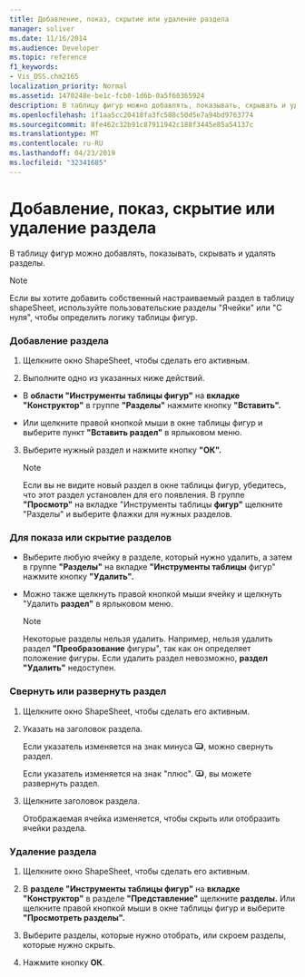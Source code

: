 ```yaml
---
title: Добавление, показ, скрытие или удаление раздела
manager: soliver
ms.date: 11/16/2014
ms.audience: Developer
ms.topic: reference
f1_keywords:
- Vis_DSS.chm2165
localization_priority: Normal
ms.assetid: 1470248e-be1c-fcb0-1d6b-0a5f60365924
description: В таблицу фигур можно добавлять, показывать, скрывать и удалять разделы.
ms.openlocfilehash: 1f1aa5cc20418fa3fc588c50d5e7a94bd9763774
ms.sourcegitcommit: 8fe462c32b91c87911942c188f3445e85a54137c
ms.translationtype: MT
ms.contentlocale: ru-RU
ms.lasthandoff: 04/23/2019
ms.locfileid: "32341685"
---
```

# <a name="add-show-hide-or-delete-a-section"></a>Добавление, показ, скрытие или удаление раздела

В таблицу фигур можно добавлять, показывать, скрывать и удалять разделы.
  
> [!NOTE]
> Если вы хотите добавить собственный настраиваемый раздел в таблицу shapeSheet, используйте пользовательские разделы "Ячейки" или "С нуля", чтобы определить логику таблицы фигур. [](user-defined-cells-section.md) [](scratch-section.md) 
  
### <a name="to-add-a-section"></a>Добавление раздела

1. Щелкните окно ShapeSheet, чтобы сделать его активным.
    
2. Выполните одно из указанных ниже действий.
    
  - В **области "Инструменты таблицы фигур"** на **вкладке "Конструктор"** в группе **"Разделы"** нажмите кнопку **"Вставить".**
    
  - Или щелкните правой кнопкой мыши в окне таблицы фигур и выберите пункт **"Вставить раздел"** в ярлыковом меню. 
    
3. Выберите нужный раздел и нажмите кнопку **"ОК".**
    
    > [!NOTE]
    >  Если вы не видите новый раздел в окне таблицы фигур, убедитесь, что этот раздел установлен для его появления. В группе **"Просмотр"** на вкладке "Инструменты таблицы  **фигур"** щелкните "Разделы" и выберите флажки для нужных разделов. 
  
### <a name="to-show-or-hide-sections"></a>Для показа или скрытие разделов

- Выберите любую ячейку в разделе, который нужно удалить, а затем в группе **"Разделы"** на вкладке **"Инструменты таблицы** фигур" нажмите кнопку **"Удалить".**
    
- Можно также щелкнуть правой кнопкой мыши ячейку и щелкнуть "Удалить **раздел"** в ярлыковом меню. 
    
    > [!NOTE]
    >  Некоторые разделы нельзя удалить. Например, нельзя удалить раздел **"Преобразование** фигуры", так как он определяет положение фигуры. Если удалить раздел невозможно, **раздел "Удалить"** недоступен. 
  
### <a name="to-collapse-or-expand-a-section"></a>Свернуть или развернуть раздел

1. Щелкните окно ShapeSheet, чтобы сделать его активным.
    
2. Указать на заголовок раздела.
    
    Если указатель изменяется на знак минуса ![Если указатель изменяется на знак минуса, свернуть раздел](media/IC_SSMinus_ZA07645855.gif), можно свернуть раздел.
    
    Если указатель изменяется на знак "плюс". ![Если указатель изменяется на знак "плюс", раз expand the section](media/IC_SSPlus_ZA07645856.gif), вы можете развернуть раздел.
    
3. Щелкните заголовок раздела.
    
    Отображаемая ячейка изменяется, чтобы скрыть или отобразить ячейки раздела.
    
### <a name="to-delete-a-section"></a>Удаление раздела

1. Щелкните окно ShapeSheet, чтобы сделать его активным.
    
2. В **разделе "Инструменты таблицы фигур"** на **вкладке "Конструктор"** в разделе **"Представление"** щелкните **разделы.** Или щелкните правой кнопкой мыши в окне таблицы фигур и выберите **"Просмотреть разделы".**
    
3. Выберите разделы, которые нужно отобрать, или скроем разделы, которые нужно скрыть.
    
4. Нажмите кнопку **ОК**.
    

